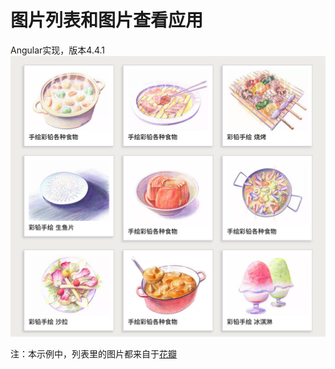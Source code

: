 # 图片列表和图片查看应用  
Angular实现，版本4.4.1  
![图片列表](./screenshot/img-list.jpg)  

注：本示例中，列表里的图片都来自于[花瓣](http://huaban.com/boards/16019246/)